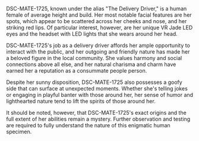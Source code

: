 DSC-MATE-1725, known under the alias "The Delivery Driver," is a human female of average height and build. Her most notable facial features are her spots, which appear to be scattered across her cheeks and nose, and her striking red lips. Of particular interest, however, are her unique VR Jade LED eyes and the headset with LED lights that she wears around her head.

DSC-MATE-1725's job as a delivery driver affords her ample opportunity to interact with the public, and her outgoing and friendly nature has made her a beloved figure in the local community. She values harmony and social connections above all else, and her natural charisma and charm have earned her a reputation as a consummate people person.

Despite her sunny disposition, DSC-MATE-1725 also possesses a goofy side that can surface at unexpected moments. Whether she's telling jokes or engaging in playful banter with those around her, her sense of humor and lighthearted nature tend to lift the spirits of those around her.

It should be noted, however, that DSC-MATE-1725's exact origins and the full extent of her abilities remain a mystery. Further observation and testing are required to fully understand the nature of this enigmatic human specimen.